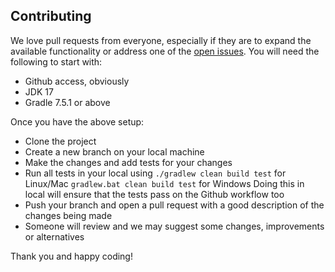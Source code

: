## Contributing

We love pull requests from everyone, especially if they are to expand the available functionality or address one of the [open issues](https://github.com/cisco-open/test-telemetry-generator/issues). You will need the following to start with:
* Github access, obviously
* JDK 17
* Gradle 7.5.1 or above

Once you have the above setup:
* Clone the project
* Create a new branch on your local machine
* Make the changes and add tests for your changes
* Run all tests in your local using
`./gradlew clean build test` for Linux/Mac
`gradlew.bat clean build test` for Windows
Doing this in local will ensure that the tests pass on the Github workflow too
* Push your branch and open a pull request with a good description of the changes being made
* Someone will review and we may suggest some changes, improvements or alternatives

Thank you and happy coding!